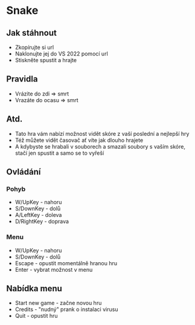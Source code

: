 # Snake
## Jak stáhnout
* Zkopírujte si url
* Naklonujte jej do VS 2022 pomocí url
* Stiskněte spustit a hrajte

## Pravidla
* Vrázite do zdi => smrt
* Vrazáte do ocasu => smrt

## Atd.
* Tato hra vám nabízí možnost vidět skóre z vaší poslední a nejlepší hry
* Též můžete vidět časovač ať víte jak dlouho hrajete
* A kdybyste se hrabali v souborech a smazali soubory s vaším skóre, stačí jen spustit a samo se to vyřeší

## Ovládání
### Pohyb
* W/UpKey - nahoru
* S/DownKey - dolů
* A/LeftKey - doleva
* D/RightKey - doprava

### Menu
* W/UpKey - nahoru
* S/DownKey - dolů
* Escape - opustit momentálně hranou hru
* Enter - vybrat možnost v menu

## Nabídka menu
* Start new game - začne novou hru
* Credits - "nudný" prank o instalaci virusu
* Quit - opustit hru

